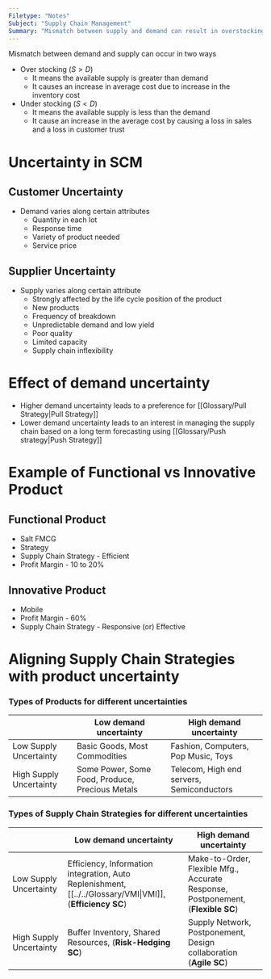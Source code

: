 ```yaml
---
Filetype: "Notes"
Subject: "Supply Chain Management"
Summary: "Mismatch between supply and demand can result in overstocking or understocking. Overstocking causes increase in inventory costs and understocking causes loss in sales and customer trust"
---
```


Mismatch between demand and supply can occur in two ways
- Over stocking ($S > D$)
  - It means the available supply is greater than demand
  - It causes an increase in average cost due to increase in the inventory cost
- Under stocking ($S < D$)
  - It means the available supply is less than the demand
  - It cause an increase in the average cost by causing a loss in sales and a loss in customer trust

# Uncertainty in SCM
## Customer Uncertainty
- Demand varies along certain attributes
  - Quantity in each lot
  - Response time
  - Variety of product needed
  - Service price
## Supplier Uncertainty
- Supply varies along certain attribute
  - Strongly affected by the life cycle position of the product
  - New products
  - Frequency of breakdown
  - Unpredictable demand and low yield
  - Poor quality
  - Limited capacity
  - Supply chain inflexibility

# Effect of demand uncertainty
- Higher demand uncertainty leads to a preference for [[Glossary/Pull Strategy|Pull Strategy]]
- Lower demand uncertainty leads to an interest in managing the supply chain based on a long term forecasting using [[Glossary/Push strategy|Push Strategy]]

# Example of Functional vs Innovative Product
## Functional Product

- Salt FMCG
- Strategy
- Supply Chain Strategy - Efficient
- Profit Margin - 10 to 20%

## Innovative Product
- Mobile
- Profit Margin - 60%
- Supply Chain Strategy - Responsive (or) Effective

# Aligning Supply Chain Strategies with product uncertainty

### Types of Products for different uncertainties
|                         | Low demand uncertainty                          | High demand uncertainty                   |
| ----------------------- | ----------------------------------------------- | ----------------------------------------- |
| Low Supply Uncertainty  | Basic Goods, Most Commodities                   | Fashion, Computers, Pop Music, Toys       |
| High Supply Uncertainty | Some Power, Some Food, Produce, Precious Metals | Telecom, High end servers, Semiconductors |

### Types of Supply Chain Strategies for different uncertainties
|                         | Low demand uncertainty                                         | High demand uncertainty                                         |
| ----------------------- | -------------------------------------------------------------- | --------------------------------------------------------------- |
| Low Supply Uncertainty  | Efficiency, Information integration, Auto Replenishment, [[../../Glossary/VMI\|VMI]], (**Efficiency SC**) | Make-to-Order, Flexible Mfg., Accurate Response, Postponement, (**Flexible SC**) |
| High Supply Uncertainty | Buffer Inventory, Shared Resources, (**Risk-Hedging SC**)        | Supply Network, Postponement, Design collaboration (**Agile SC**) |
